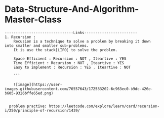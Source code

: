 # Data-Structure-And-Algorithm-Master-Class

```
-------------------------------Links------------------------
1. Recursion :
    Recusion is a technique to solve a problem by breaking it down into smaller and smaller sub-problems.
    It is use the stack[LIFO] to solve the problem.
    
    Space Efficient : Recursion : NOT , Iteartive : YES
    Time Efficient : Recursion : NOT , Iteartive : YES
    Easy to implement : Recursion : YES , Iteartive : NOT
    
    ```
    
    ![image](https://user-images.githubusercontent.com/70557643/172533202-6c963ec0-b9dc-426e-b605-9326bffe65ed.png)

   
  problem practive: https://leetcode.com/explore/learn/card/recursion-i/250/principle-of-recursion/1439/
 
